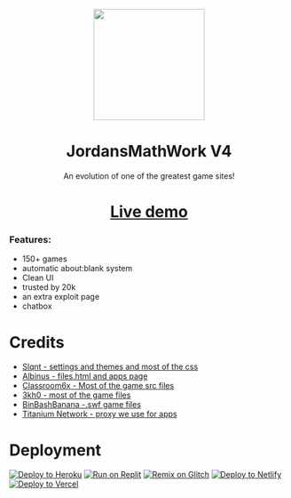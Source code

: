 <p align="center"><img src="https://raw.githubusercontent.com/GalacticNetwork/jordansmathwork-v4/main/assets/img/jmw.png" height="200">
</p>

<h1 align="center"><strong>JordansMathWork V4</strong></h1>
<p align="center">An evolution of one of the greatest game sites!</p>
<h1 align="center"><a align="center" href="//jmw.algebrashelper.com">Live demo</a></h1>

### Features:
- 150+ games
- automatic about:blank system
- Clean UI
- trusted by 20k
- an extra exploit page
- chatbox
# Credits
- <a href="//github.com/slqntdevss">Slqnt - settings and themes and most of the css</a>
- <a href="//github.com/albibos">Albinus - files.html and apps page</a>
- <a href="//sites.google.com/view/classroom6x">Classroom6x - Most of the game src files</a>
- <a href="//github.com/3kh0">3kh0 - most of the game files</a>
- <a href="//github.com/binbashbanana">BinBashBanana -.swf game files</a>
- <a href="//github.com/titaniumnetwork-dev/Alloy">Titanium Network - proxy we use for apps</a>
# Deployment
<a target="_blank" href="https://heroku.com/deploy/?template=https://github.com/GalacticNetwork/jordansmathwork-v4"><img alt="Deploy to Heroku" src="https://binbashbanana.github.io/deploy-buttons/buttons/remade/heroku.svg"></a>
<a target="_blank" href="https://replit.com/github/GalacticNetwork/jordansmathwork-v4"><img alt="Run on Replit" src="https://binbashbanana.github.io/deploy-buttons/buttons/remade/replit.svg"></a>
<a target="_blank" href="https://glitch.com/edit/#!/import/git?url=https://github.com/GalacticNetwork/jordansmathwork-v4"><img alt="Remix on Glitch" src="https://binbashbanana.github.io/deploy-buttons/buttons/remade/glitch.svg"></a>
<a target="_blank" href="https://app.netlify.com/start/deploy?repository=https://github.com/GalacticNetwork/jordansmathwork-v4"><img alt="Deploy to Netlify" src="https://binbashbanana.github.io/deploy-buttons/buttons/remade/netlify.svg"></a>
<a target="_blank" href="https://vercel.com/new/clone?repository-url=https://github.com/GalacticNetwork/jordansmathwork-v4"><img alt="Deploy to Vercel" src="https://binbashbanana.github.io/deploy-buttons/buttons/remade/vercel.svg"></a>
